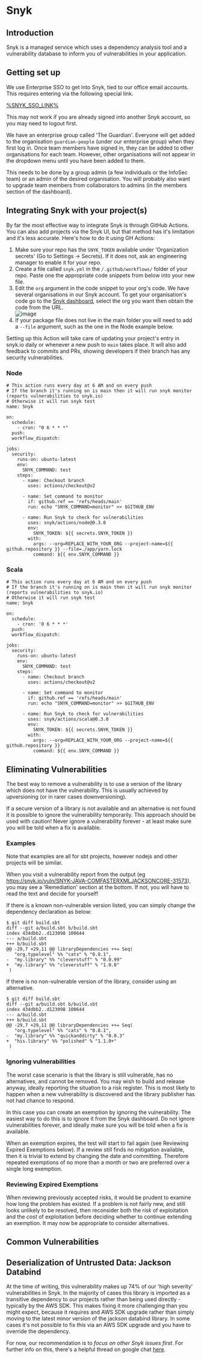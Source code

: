 # Snyk

## Introduction

Snyk is a managed service which uses a dependency analysis tool and a vulnerability database to inform you of
vulnerabilities in your application.

## Getting set up

We use Enterprise SSO to get into Snyk, tied to our office email accounts. This requires entering via the following
special link.

[%SNYK_SSO_LINK%](%SNYK_SSO_LINK%)

This may not work if you are already signed into another Snyk account, so you may need to logout first.

We have an enterprise group called 'The Guardian'. Everyone will get added to the organisation `guardian-people`
(under our enterprise group) when they first log in. Once team members have signed in, they can be added
to other organisations for each team. However, other organisations will not appear in the dropdown menu until
you have been added to them.

This needs to be done by a group admin (a few individuals or the InfoSec team) or an admin of the desired
organisation. You will probably also want to upgrade team members from collaborators to admins (in the members
section of the dashboard).

## Integrating Snyk with your project(s)

By far the most effective way to integrate Snyk is through GitHub Actions. You can also add projects via the Snyk UI, but that method has it's limitation and it's less accurate. Here's how to do it using GH Actions:

1. Make sure your repo has the `SNYK_TOKEN` available under 'Organization secrets' (Go to Settings -> Secrets). If it does not, ask an engineering manager to enable it for your repo.
1. Create a file called `snyk.yml` in the `/.github/workflows/` folder of your repo. Paste one the appropriate code snippets from below into your new file.
1. Edit the `org` argument in the code snippet to your org's code. We have several organisations in our Snyk account. To get your organisation's code go to the [Snyk dashboard](https://app.snyk.io/org/), select the org you want then obtain the code from the URL.  
![image](https://user-images.githubusercontent.com/48949546/112194614-f6985880-8c00-11eb-946f-a88fdae57662.jpg)
1. If your package file does not live in the main folder you will need to add a `--file` argument, such as the one in the Node example below. 




Setting up this Action will take care of updating your project's entry in snyk.io daily or whenever a new push to `main` takes place. It will also add feedback to commits and PRs, showing developers if their branch has any security vulnerabilities.


### Node
```
# This action runs every day at 6 AM and on every push
# If the branch it's running on is main then it will run snyk monitor (reports vulnerabilities to snyk.io)
# Otherwise it will run snyk test
name: Snyk

on:
  schedule:
    - cron: "0 6 * * *"
  push:
  workflow_dispatch:

jobs:
  security:
    runs-on: ubuntu-latest
    env:
      SNYK_COMMAND: test
    steps:
      - name: Checkout branch
        uses: actions/checkout@v2

      - name: Set command to monitor
        if: github.ref == 'refs/heads/main'
        run: echo "SNYK_COMMAND=monitor" >> $GITHUB_ENV

      - name: Run Snyk to check for vulnerabilities
        uses: snyk/actions/node@0.3.0
        env:
          SNYK_TOKEN: ${{ secrets.SNYK_TOKEN }}
        with:
          args: --org=REPLACE_WITH_YOUR_ORG --project-name=${{ github.repository }} --file=./app/yarn.lock
          command: ${{ env.SNYK_COMMAND }}

```

### Scala 

```
# This action runs every day at 6 AM and on every push
# If the branch it's running on is main then it will run snyk monitor (reports vulnerabilities to snyk.io)
# Otherwise it will run snyk test
name: Snyk

on:
  schedule:
    - cron: '0 6 * * *'
  push:
  workflow_dispatch:

jobs:
  security:
    runs-on: ubuntu-latest
    env:
      SNYK_COMMAND: test
    steps:
      - name: Checkout branch
        uses: actions/checkout@v2

      - name: Set command to monitor
        if: github.ref == 'refs/heads/main'
        run: echo "SNYK_COMMAND=monitor" >> $GITHUB_ENV

      - name: Run Snyk to check for vulnerabilities
        uses: snyk/actions/scala@0.3.0
        env:
          SNYK_TOKEN: ${{ secrets.SNYK_TOKEN }}
        with:
          args: --org=REPLACE_WITH_YOUR_ORG --project-name=${{ github.repository }}
          command: ${{ env.SNYK_COMMAND }}
```

## Eliminating Vulnerabilities

The best way to remove a vulnerability is to use a version of the library which does not have the vulnerability.
This is usually achieved by upversioning (or in rarer cases downversioning).

If a secure version of a library is not available and an alternative is not found it is possible to
ignore the vulnerability temporarily. This approach should be used with caution!
Never ignore a vulnerability forever - at least make sure you will be told when a fix is available.

### Examples

Note that examples are all for sbt projects, however nodejs and other projects will be similar.

When you visit a vulnerability report from the output (eg https://snyk.io/vuln/SNYK-JAVA-COMFASTERXMLJACKSONCORE-31573),
you may see a 'Remediation' section at the bottom.  If not, you will have to read the text and decide for yourself!

If there is a known non-vulnerable version listed, you can simply change the dependency declaration as below:

```
$ git diff build.sbt
diff --git a/build.sbt b/build.sbt
index 434dbb2..d123098 100644
--- a/build.sbt
+++ b/build.sbt
@@ -29,7 +29,11 @@ libraryDependencies ++= Seq(
   "org.typelevel" %% "cats" % "0.8.1",
-  "my.library" %% "cleverstuff" % "0.0.99"
+  "my.library" %% "cleverstuff" % "1.0.0"
 )

```

If there is no non-vulnerable version of the library, consider using an alternative.

```
$ git diff build.sbt
diff --git a/build.sbt b/build.sbt
index 434dbb2..d123098 100644
--- a/build.sbt
+++ b/build.sbt
@@ -29,7 +29,11 @@ libraryDependencies ++= Seq(
   "org.typelevel" %% "cats" % "0.8.1",
-  "my.library" %% "quickanddirty" % "0.0.3"
+  "his.library" %% "polished" % "1.1.0+"
 )

```

### Ignoring vulnerabilities

The worst case scenario is that the library is still vulnerable, has no alternatives, and cannot be removed.  You
may wish to build and release anyway, ideally reporting the situation to a risk register. This is most likely to happen when
a new vulnerability is discovered and the library publisher has not had chance to respond.

In this case you can create an exemption by ignoring the vulnerability. The easiest way to do this is to ignore it
from the Snyk dashboard. Do not ignore vulnerabilities forever, and ideally make sure you will be told when a fix
is available.

When an exemption expires, the test will start to fail again (see Reviewing Expired Exemptions below).
If a review still finds no mitigation available, then it is trivial to extend by changing the date and committing.
Therefore repeated exemptions of no more than a month or two are preferred over a single long exemption.

### Reviewing Expired Exemptions

When reviewing previously accepted risks, it would be prudent to examine how long the problem has existed.
If a problem is not fairly new, and still looks unlikely to be resolved, then reconsider both the _risk_ of exploitation and
the _cost_ of exploitation before deciding whether to continue extending an exemption.  It may now be
appropriate to consider alternatives.

## Common Vulnerabilities

## Deserialization of Untrusted Data: Jackson Databind
At the time of writing, this vulnerability makes up 74% of our 'high severity' vulnerabilities in Snyk. In the majority
of cases this library is imported as a transitive dependency to our projects rather than being used directly - typically
by the AWS SDK. This makes fixing it more challenging than you might expect, because it requires and AWS SDK upgrade 
rather than simply moving to the latest minor version of the jackson databind library. In some cases it's not possible to fix
this via an AWS SDK upgrade and you have to override the dependency. 

For now, our recommendation is to *focus on other Snyk issues first*. For further info on this, there's a helpful thread
on google chat [here](https://chat.google.com/room/AAAAFug03y8/3p2y42sYhMc). 
